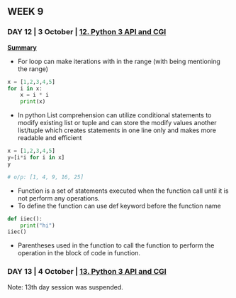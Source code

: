 ## WEEK 9
### DAY 12 | 3 October | [12. Python 3 API and CGI](https://www.youtube.com/watch?v=BQh4Qto_V68&feature=youtu.be)

**[Summary](https://www.linkedin.com/posts/iiec-rise_iiec-iiecabrrise-iiecabrconnect-activity-6718210808234418176-1QNB/)**
-  For loop can make iterations with in the range (with being mentioning the range)
```python
x = [1,2,3,4,5]
for i in x:
    x = i * i
    print(x)
```
-  In python List comprehension can utilize conditional statements to modify existing list or tuple and can store the modify values another list/tuple which creates statements in one line only and makes more readable and efficient
```python
x = [1,2,3,4,5]
y=[i*i for i in x]
y

# o/p: [1, 4, 9, 16, 25]
```
-  Function is a set of statements executed when the function call until it is not perform any operations.
-  To define the function can use def keyword before the function name
```python
def iiec():
	print("hi")
iiec()
```
-  Parentheses used in the function to call the function to perform the operation in the block of code in function.

### DAY 13 | 4 October | [13. Python 3 API and CGI](https://www.youtube.com/watch?v=zllkohlUpp0&feature=youtu.be)       


Note: 13th day session was suspended.



